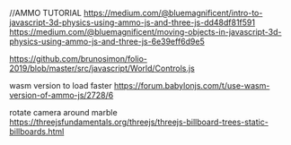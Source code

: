 //AMMO TUTORIAL
https://medium.com/@bluemagnificent/intro-to-javascript-3d-physics-using-ammo-js-and-three-js-dd48df81f591
https://medium.com/@bluemagnificent/moving-objects-in-javascript-3d-physics-using-ammo-js-and-three-js-6e39eff6d9e5

https://github.com/brunosimon/folio-2019/blob/master/src/javascript/World/Controls.js

wasm version to load faster
https://forum.babylonjs.com/t/use-wasm-version-of-ammo-js/2728/6

rotate camera around marble
https://threejsfundamentals.org/threejs/threejs-billboard-trees-static-billboards.html
